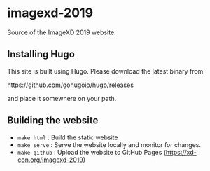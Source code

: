 # imagexd-2019

Source of the ImageXD 2019 website.

## Installing Hugo

This site is built using Hugo.  Please download the latest binary from

https://github.com/gohugoio/hugo/releases

and place it somewhere on your path.

## Building the website

- `make html` : Build the static website
- `make serve` : Serve the website locally and monitor for changes.
- `make github` : Upload the website to GitHub Pages (https://xd-con.org/imagexd-2019)
